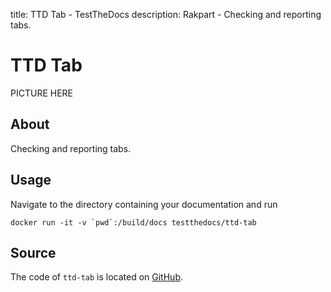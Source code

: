 title: TTD Tab - TestTheDocs
description: Rakpart - Checking and reporting tabs.

# TTD Tab

PICTURE HERE

## About

Checking and reporting tabs.

## Usage

Navigate to the directory containing your documentation and run

```shell
docker run -it -v `pwd`:/build/docs testthedocs/ttd-tab
```

## Source

The code of `ttd-tab` is located on [GitHub](https://github.com/testthedocs/rakpart/tree/master/ttd-tab).
